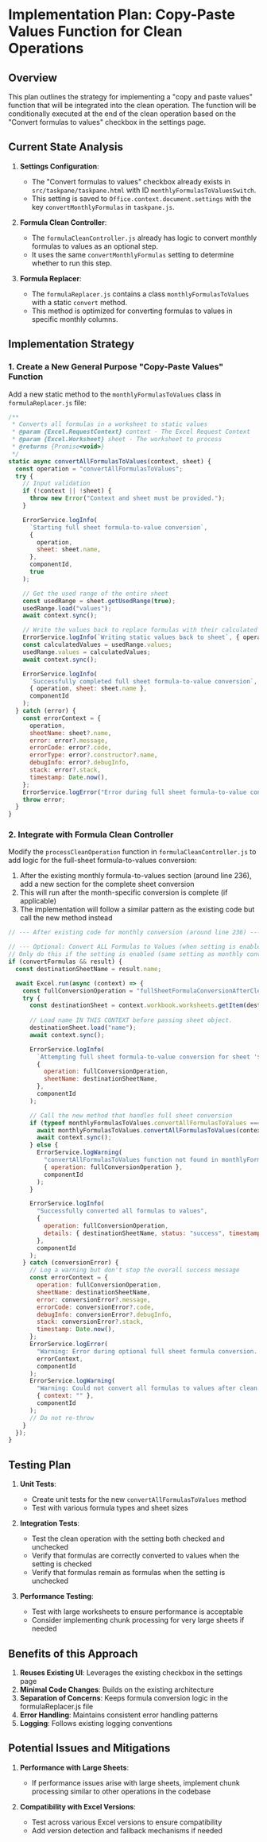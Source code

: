 # Implementation Plan: Copy-Paste Values Function for Clean Operations

## Overview

This plan outlines the strategy for implementing a "copy and paste values" function that will be integrated into the clean operation. The function will be conditionally executed at the end of the clean operation based on the "Convert formulas to values" checkbox in the settings page.

## Current State Analysis

1. **Settings Configuration**:
   - The "Convert formulas to values" checkbox already exists in `src/taskpane/taskpane.html` with ID `monthlyFormulasToValuesSwitch`.
   - This setting is saved to `Office.context.document.settings` with the key `convertMonthlyFormulas` in `taskpane.js`.

2. **Formula Clean Controller**:
   - The `formulaCleanController.js` already has logic to convert monthly formulas to values as an optional step.
   - It uses the same `convertMonthlyFormulas` setting to determine whether to run this step.

3. **Formula Replacer**:
   - The `formulaReplacer.js` contains a class `monthlyFormulasToValues` with a static `convert` method.
   - This method is optimized for converting formulas to values in specific monthly columns.

## Implementation Strategy

### 1. Create a New General Purpose "Copy-Paste Values" Function

Add a new static method to the `monthlyFormulasToValues` class in `formulaReplacer.js` file:

```javascript
/**
 * Converts all formulas in a worksheet to static values
 * @param {Excel.RequestContext} context - The Excel Request Context
 * @param {Excel.Worksheet} sheet - The worksheet to process
 * @returns {Promise<void>}
 */
static async convertAllFormulasToValues(context, sheet) {
  const operation = "convertAllFormulasToValues";
  try {
    // Input validation
    if (!context || !sheet) {
      throw new Error("Context and sheet must be provided.");
    }

    ErrorService.logInfo(
      `Starting full sheet formula-to-value conversion`,
      {
        operation,
        sheet: sheet.name,
      },
      componentId,
      true
    );

    // Get the used range of the entire sheet
    const usedRange = sheet.getUsedRange(true);
    usedRange.load("values");
    await context.sync();

    // Write the values back to replace formulas with their calculated values
    ErrorService.logInfo(`Writing static values back to sheet`, { operation, sheet: sheet.name }, componentId, true);
    const calculatedValues = usedRange.values;
    usedRange.values = calculatedValues;
    await context.sync();

    ErrorService.logInfo(
      `Successfully completed full sheet formula-to-value conversion`,
      { operation, sheet: sheet.name },
      componentId
    );
  } catch (error) {
    const errorContext = {
      operation,
      sheetName: sheet?.name,
      error: error?.message,
      errorCode: error?.code,
      errorType: error?.constructor?.name,
      debugInfo: error?.debugInfo,
      stack: error?.stack,
      timestamp: Date.now(),
    };
    ErrorService.logError("Error during full sheet formula-to-value conversion", errorContext, componentId);
    throw error;
  }
}
```

### 2. Integrate with Formula Clean Controller

Modify the `processCleanOperation` function in `formulaCleanController.js` to add logic for the full-sheet formula-to-values conversion:

1. After the existing monthly formula-to-values section (around line 236), add a new section for the complete sheet conversion
2. This will run after the month-specific conversion is complete (if applicable)
3. The implementation will follow a similar pattern as the existing code but call the new method instead

```javascript
// --- After existing code for monthly conversion (around line 236) ---

// --- Optional: Convert ALL Formulas to Values (when setting is enabled) ---
// Only do this if the setting is enabled (same setting as monthly conversion)
if (convertFormulas && result) {
  const destinationSheetName = result.name;

  await Excel.run(async (context) => {
    const fullConversionOperation = "fullSheetFormulaConversionAfterClean";
    try {
      const destinationSheet = context.workbook.worksheets.getItem(destinationSheetName);
      
      // Load name IN THIS CONTEXT before passing sheet object.
      destinationSheet.load("name");
      await context.sync();

      ErrorService.logInfo(
        `Attempting full sheet formula-to-value conversion for sheet '${destinationSheetName}'`,
        {
          operation: fullConversionOperation,
          sheetName: destinationSheetName,
        },
        componentId
      );

      // Call the new method that handles full sheet conversion
      if (typeof monthlyFormulasToValues.convertAllFormulasToValues === "function") {
        await monthlyFormulasToValues.convertAllFormulasToValues(context, destinationSheet);
        await context.sync();
      } else {
        ErrorService.logWarning(
          "convertAllFormulasToValues function not found in monthlyFormulasToValues class",
          { operation: fullConversionOperation },
          componentId
        );
      }

      ErrorService.logInfo(
        "Successfully converted all formulas to values",
        {
          operation: fullConversionOperation,
          details: { destinationSheetName, status: "success", timestamp: Date.now() },
        },
        componentId
      );
    } catch (conversionError) {
      // Log a warning but don't stop the overall success message
      const errorContext = {
        operation: fullConversionOperation,
        sheetName: destinationSheetName,
        error: conversionError?.message,
        errorCode: conversionError?.code,
        debugInfo: conversionError?.debugInfo,
        stack: conversionError?.stack,
        timestamp: Date.now(),
      };
      ErrorService.logError(
        "Warning: Error during optional full sheet formula conversion. Formulas may remain.",
        errorContext,
        componentId
      );
      ErrorService.logWarning(
        "Warning: Could not convert all formulas to values after clean. Formulas remain.",
        { context: "" },
        componentId
      );
      // Do not re-throw
    }
  });
}
```

## Testing Plan

1. **Unit Tests**:
   - Create unit tests for the new `convertAllFormulasToValues` method
   - Test with various formula types and sheet sizes

2. **Integration Tests**:
   - Test the clean operation with the setting both checked and unchecked
   - Verify that formulas are correctly converted to values when the setting is checked
   - Verify that formulas remain as formulas when the setting is unchecked

3. **Performance Testing**:
   - Test with large worksheets to ensure performance is acceptable
   - Consider implementing chunk processing for very large sheets if needed

## Benefits of this Approach

1. **Reuses Existing UI**: Leverages the existing checkbox in the settings page
2. **Minimal Code Changes**: Builds on the existing architecture
3. **Separation of Concerns**: Keeps formula conversion logic in the formulaReplacer.js file
4. **Error Handling**: Maintains consistent error handling patterns
5. **Logging**: Follows existing logging conventions

## Potential Issues and Mitigations

1. **Performance with Large Sheets**:
   - If performance issues arise with large sheets, implement chunk processing similar to other operations in the codebase

2. **Compatibility with Excel Versions**:
   - Test across various Excel versions to ensure compatibility
   - Add version detection and fallback mechanisms if needed